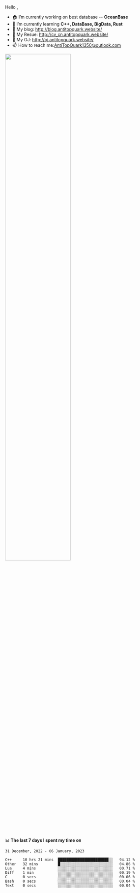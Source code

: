 
Hello , 

- 🏠 I’m currently working on best database -- **OceanBase**
- 🌱 I’m currently learning **C++, DataBase, BigData, Rust**
- 🔭 My blog:   http://blog.antitopquark.website/ 
- 👦 My Resue:  http://cv_cn.antitopquark.website/
- 🚉 My OJ:     http://oj.antitopquark.website/
- 📫 How to reach me:AntiTopQuark1350@outlook.com


<img width="65%" src="https://github-readme-stats.vercel.app/api?username=AntiTopQuark&show_icons=true&count_private=true&hide=prs&theme=default_repocard">


📊 **The last 7 days I spent my time on** 

<!--START_SECTION:waka-->
```text
31 December, 2022 - 06 January, 2023

C++     10 hrs 21 mins  ███████████████████████░░   94.12 % 
Other   32 mins         █░░░░░░░░░░░░░░░░░░░░░░░░   04.86 % 
Lua     4 mins          ░░░░░░░░░░░░░░░░░░░░░░░░░   00.71 % 
Diff    1 min           ░░░░░░░░░░░░░░░░░░░░░░░░░   00.19 % 
C       0 secs          ░░░░░░░░░░░░░░░░░░░░░░░░░   00.06 % 
Bash    0 secs          ░░░░░░░░░░░░░░░░░░░░░░░░░   00.04 % 
Text    0 secs          ░░░░░░░░░░░░░░░░░░░░░░░░░   00.04 %
```
<!--END_SECTION:waka-->


